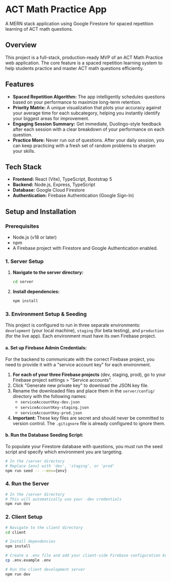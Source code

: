 # ACT Math Practice App

A MERN stack application using Google Firestore for spaced repetition learning of ACT math questions.

## Overview

This project is a full-stack, production-ready MVP of an ACT Math Practice web application. The core feature is a spaced repetition learning system to help students practice and master ACT math questions efficiently.

## Features

-   **Spaced Repetition Algorithm:** The app intelligently schedules questions based on your performance to maximize long-term retention.
-   **Priority Matrix:** A unique visualization that plots your accuracy against your average time for each subcategory, helping you instantly identify your biggest areas for improvement.
-   **Engaging Session Summary:** Get immediate, Duolingo-style feedback after each session with a clear breakdown of your performance on each question.
-   **Practice More:** Never run out of questions. After your daily session, you can keep practicing with a fresh set of random problems to sharpen your skills.

## Tech Stack

-   **Frontend:** React (Vite), TypeScript, Bootstrap 5
-   **Backend:** Node.js, Express, TypeScript
-   **Database:** Google Cloud Firestore
-   **Authentication:** Firebase Authentication (Google Sign-In)

## Setup and Installation

### Prerequisites

-   Node.js (v18 or later)
-   npm
-   A Firebase project with Firestore and Google Authentication enabled.

### 1. Server Setup

1.  **Navigate to the server directory:**
    ```bash
    cd server
    ```

2.  **Install dependencies:**
    ```bash
    npm install
    ```

### 3. Environment Setup & Seeding

This project is configured to run in three separate environments: `development` (your local machine), `staging` (for beta testing), and `production` (for the live app). Each environment must have its own Firebase project.

#### a. Set up Firebase Admin Credentials:

For the backend to communicate with the correct Firebase project, you need to provide it with a "service account key" for each environment.

1.  **For each of your three Firebase projects** (dev, staging, prod), go to your Firebase project settings > "Service accounts".
2.  Click "Generate new private key" to download the JSON key file.
3.  Rename the downloaded files and place them in the `server/config/` directory with the following names:
    *   `serviceAccountKey-dev.json`
    *   `serviceAccountKey-staging.json`
    *   `serviceAccountKey-prod.json`
4.  **Important:** These key files are secret and should never be committed to version control. The `.gitignore` file is already configured to ignore them.

#### b. Run the Database Seeding Script:

To populate your Firestore database with questions, you must run the seed script and specify which environment you are targeting.

```bash
# In the /server directory
# Replace {env} with 'dev', 'staging', or 'prod'
npm run seed -- --env={env}
```

### 4. Run the Server

```bash
# In the /server directory
# This will automatically use your -dev credentials
npm run dev
```

### 2. Client Setup

```bash
# Navigate to the client directory
cd client

# Install dependencies
npm install

# Create a .env file and add your client-side Firebase configuration keys
cp .env.example .env

# Run the client development server
npm run dev
```
